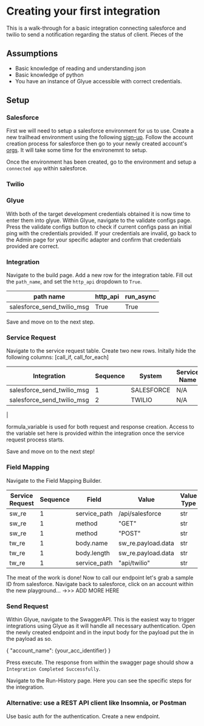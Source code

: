 # Creating your first integration

This is a walk-through for a basic integration connecting salesforce and twilio to send a notification regarding the status of client. Pieces of the

## Assumptions

- Basic knowledge of reading and understanding json
- Basic knowledge of python
- You have an instance of Glyue accessible with correct credentials.

## Setup

### Salesforce

First we will need to setup a salesforce environment for us to use. Create a new trailhead environment using the following [sign-up](https://trailhead.salesforce.com/en/c/start_here). Follow the account creation process for salesforce then go to your newly created account's [orgs](https://trailhead.salesforce.com/users/profiles/orgs). It will take some time for the environemnt to setup.

Once the environment has been created, go to the environment and setup a `connected app` within salesforce.

### Twilio

### Glyue

With both of the target development credentials obtained it is now time to enter them into glyue. Within Glyue, navigate to the validate configs page. Press the validate configs button to check if current configs pass an initial ping with the credentials provided. If your credentials are invalid, go back to the Admin page for your specific adapter and confirm that credentials provided are correct.

### Integration

Navigate to the build page. Add a new row for the integration table. Fill out the `path_name`, and set the `http_api` dropdown to `True`.

<!-- markdownlint-disable no-inline-html -->
<table>
<thead>
<tr>
<th>path name
<th>http_api
<th>run_async
</thead>
<tbody>
<tr>
<td>salesforce_send_twilio_msg
<td>True
<td>True
</tbody>
</table>

Save and move on to the next step.
  
### Service Request

Navigate to the service request table. Create two new rows.
Initally hide the following columns: [call_if, call_for_each]

<table>
<thead>
<tr>
<th>Integration
<th>Sequence
<th>System
<th>Service Name
<th>Formula Variable
<th>skip_execute_if_no_sub_requests
<tbody>
<tr>
<td>salesforce_send_twilio_msg
<td>1
<td>SALESFORCE
<td>N/A
<td>sw_re
<td>False
<tr>
<td>salesforce_send_twilio_msg
<td>2
<td>TWILIO
<td>N/A
<td>tw_re
<td>False
</table>                            |

formula_variable is used for both request and response creation. Access to the variable set here is provided within the integration once the service request process starts.

Save and move on to the next step!

### Field Mapping

Navigate to the Field Mapping Builder.

<table>
<thead>
<tr>
<th>Service Request
<th>Sequence
<th>Field
<th>Value
<th>Value Type
<th>Nullable
</thead>
<tbody>
<tr>
    <td>sw_re
    <td>1
    <td>service_path
    <td>/api/salesforce
    <td>str
    <td>False
<tr>
    <td>sw_re
    <td>1
    <td>method
    <td>"GET"
    <td>str
    <td>
<tr>
    <td>sw_re
    <td>1
    <td>method
    <td>"POST"
    <td>str
    <td>False
<tr>
    <td>tw_re
    <td>1
    <td>body.name
    <td>sw_re.payload.data
    <td>str
    <td>False
<tr>
    <td>tw_re
    <td>1
    <td>body.length
    <td>sw_re.payload.data
    <td>str
    <td>False
<tr>
    <td>tw_re
    <td>1
    <td>service_path
    <td>"api/twilio"
    <td>str
    <td>False
<tr>
<tr>
</tbody>
</table>

The meat of the work is done! Now to call our endpoint let's grab a sample ID from salesforce.
Navigate back to salesforce, click on an account within the new playground... ->>> ADD MORE HERE

### Send Request

Within Glyue, navigate to the SwaggerAPI. This is the easiest way to trigger integrations using Glyue as it will handle all necessary authentication.
Open the newly created endpoint and in the input body for the payload put the in the payload as so.

{
    "account_name": {your_acc_identifier}
}

Press execute. The response from within the swagger page should show a `Integration Completed Successfully`.

Navigate to the Run-History page. Here you can see the specific steps for the integration.

### Alternative: use a REST API client like Insomnia, or Postman

Use basic auth for the authentication. Create a new endpoint.
